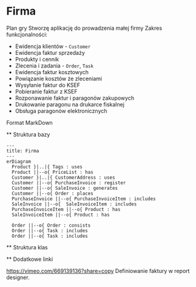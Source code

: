 # Firma
Plan gry
Stworzę aplikację do prowadzenia małej firmy
Zakres funkcjonalności:

- Ewidencja klientów - `Customer`
- Ewidencja faktur sprzedaży
- Produkty i cennik
- Zlecenia i zadania - `Order`, `Task`
- Ewidencja faktur kosztowych
- Powiązanie kosztów że zleceniami
- Wysyłanie faktur do KSEF
- Pobieranie faktur z KSEF
- Rozponawanie faktur i paragonów zakupowych
- Drukowanie paragonu na drukarce fiskalnej
- Obsługa paragonów elektronicznych





Format MarkDown

** Struktura bazy

```mermaid
---
title: Firma
---
erDiagram
  Product }|..|{ Tags : uses
  Product ||--o{ PriceList : has
  Customer }|..|{ CustomerAddress : uses
  Customer ||--o{ PurchaseInvoice : register
  Customer ||--o{ SaleInvoice : generates
  Customer ||--o{ Order : places
  PurchaseInvoice ||--o{ PurchaseInvoiceItem : includes
  SaleInvoice ||--o{  SaleInvoiceItem : includes
  PurchaseInvoiceItem ||--o{ Product : has
  SaleInvoiceItem ||--o{ Product : has
 
  Order ||--o{ Order : consists
  Order ||--o{ Task : includes
  Order ||--o{ Task : includes
```



** Struktura klas

** Dodatkowe linki

 https://vimeo.com/669139136?share=copy  Definiowanie faktury w report designer.
